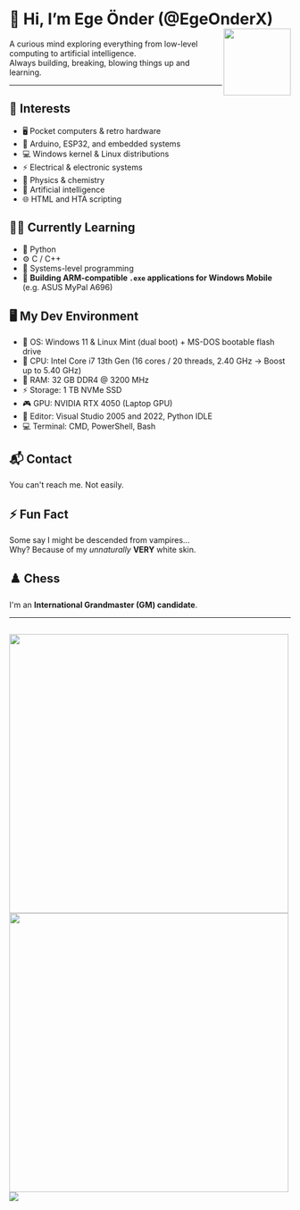 # 👋 Hi, I’m Ege Önder (@EgeOnderX)   <img src="https://github.com/user-attachments/assets/6a82a9bd-04b0-4ed8-bf4c-cac5479cf905" align="right" width="120" />

A curious mind exploring everything from low-level computing to artificial intelligence.  
Always building, breaking, blowing things up and learning.

---

## 🧠 Interests  
- 🖥️ Pocket computers & retro hardware  
- 🔧 Arduino, ESP32, and embedded systems  
- 💻 Windows kernel & Linux distributions  
- ⚡ Electrical & electronic systems  
- 🧪 Physics & chemistry  
- 🤖 Artificial intelligence  
- 🌐 HTML and HTA scripting

## 🧑‍💻 Currently Learning  
- 🐍 Python  
- ⚙️ C / C++  
- 📡 Systems-level programming
- 📲 **Building ARM-compatible `.exe` applications for Windows Mobile** (e.g. ASUS MyPal A696)

## 🖥️ My Dev Environment
- 💽 OS: Windows 11 & Linux Mint (dual boot) + MS-DOS bootable flash drive  
- 🧠 CPU: Intel Core i7 13th Gen (16 cores / 20 threads, 2.40 GHz → Boost up to 5.40 GHz)  
- 💾 RAM: 32 GB DDR4 @ 3200 MHz  
- ⚡ Storage: 1 TB NVMe SSD  
- 🎮 GPU: NVIDIA RTX 4050 (Laptop GPU)  
- 🧰 Editor: Visual Studio 2005 and 2022, Python IDLE  
- 💻 Terminal: CMD, PowerShell, Bash

## 📬 Contact  
You can't reach me. Not easily.  

## ⚡ Fun Fact  
Some say I might be descended from vampires...  
Why? Because of my *unnaturally* **VERY** white skin.

## ♟️ Chess  
I'm an **International Grandmaster (GM) candidate**.

---
<h2 align="left"></h2>

<div align="left">
  <img src="https://github-readme-stats.vercel.app/api?username=EgeOnderX&show_icons=true&theme=radical" width="500px"/>
  <br/>
  <img src="https://github-readme-stats.vercel.app/api/top-langs/?username=EgeOnderX&layout=compact&theme=radical" width="500px"/>
  <br/>
  <img src="https://streak-stats.demolab.com/?user=EgeOnderX&theme=radical" />

</div>
<!---
EgeOnderX/EgeOnderX is a ✨ special ✨ repository because its `README.md` (this file) appears on your GitHub profile.
--->
